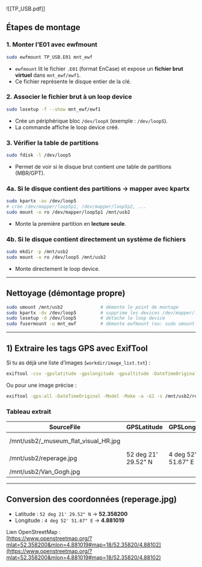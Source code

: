 
![[TP_USB.pdf]]


## Étapes de montage

### 1. Monter l’E01 avec ewfmount
```bash
sudo ewfmount TP_USB.E01 mnt_ewf
```
- `ewfmount` lit le fichier `.E01` (format EnCase) et expose un **fichier brut virtuel** dans `mnt_ewf/ewf1`.
- Ce fichier représente le disque entier de la clé.

### 2. Associer le fichier brut à un loop device
```bash
sudo losetup -f --show mnt_ewf/ewf1
```
- Crée un périphérique bloc `/dev/loopX` (exemple : `/dev/loop5`).
- La commande affiche le loop device créé.

### 3. Vérifier la table de partitions
```bash
sudo fdisk -l /dev/loop5
```
- Permet de voir si le disque brut contient une table de partitions (MBR/GPT).

### 4a. Si le disque contient des partitions → mapper avec kpartx
```bash
sudo kpartx -av /dev/loop5
# crée /dev/mapper/loop5p1, /dev/mapper/loop5p2, ...
sudo mount -o ro /dev/mapper/loop5p1 /mnt/usb2
```
- Monte la première partition en **lecture seule**.

### 4b. Si le disque contient directement un système de fichiers
```bash
sudo mkdir -p /mnt/usb2
sudo mount -o ro /dev/loop5 /mnt/usb2
```
- Monte directement le loop device.

---

## Nettoyage (démontage propre)

```bash
sudo umount /mnt/usb2              # démonte le point de montage
sudo kpartx -dv /dev/loop5         # supprime les devices /dev/mapper/loop5p*
sudo losetup -d /dev/loop5         # détache le loop device
sudo fusermount -u mnt_ewf         # démonte ewfmount (ou: sudo umount mnt_ewf)
```

---

## 1) Extraire les tags GPS avec ExifTool

Si tu as déjà une liste d’images (`workdir/image_list.txt`) :
```bash
exiftool -csv -gpslatitude -gpslongitude -gpsaltitude -DateTimeOriginal -Model -Make -Filename -@ workdir/image_list.txt > workdir/gps_report.csv
```
Ou pour une image précise :
```bash
exiftool -gps:all -DateTimeOriginal -Model -Make -a -G1 -s /mnt/usb2/reperage.jpg > workdir/reperage_exif.txt
```

### Tableau extrait

| SourceFile                           | GPSLatitude         | GPSLongitude       | DateTimeOriginal    | Model    | Make              | FileName                   |
| ------------------------------------ | ------------------- | ------------------ | ------------------- | -------- | ----------------- | -------------------------- |
| /mnt/usb2/_museum_flat_visual_HR.jpg |                     |                    | 2018:06:06 20:10:57 | NIKON D5 | NIKON CORPORATION | _museum_flat_visual_HR.jpg |
| /mnt/usb2/reperage.jpg               | 52 deg 21' 29.52" N | 4 deg 52' 51.67" E | 2023:04:01 12:18:00 |          |                   | reperage.jpg               |
| /mnt/usb2/Van_Gogh.jpg               |                     |                    |                     |          |                   | Van_Gogh.jpg               |

---

## Conversion des coordonnées (reperage.jpg)

- Latitude : `52 deg 21' 29.52" N` → **52.358200**
- Longitude : `4 deg 52' 51.67" E` → **4.881019**


Lien OpenStreetMap :  
[https://www.openstreetmap.org/?mlat=52.358200&mlon=4.881019#map=18/52.35820/4.88102](https://www.openstreetmap.org/?mlat=52.358200&mlon=4.881019#map=18/52.35820/4.88102)

